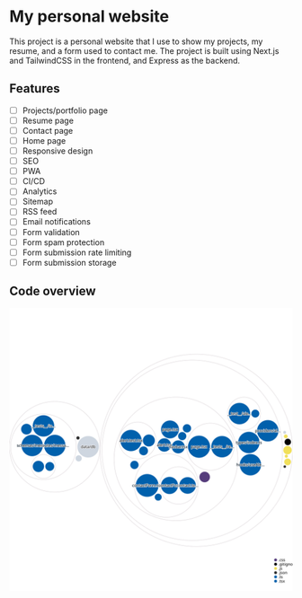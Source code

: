 # My personal website

This project is a personal website that I use to show my projects, my resume, and a form used to contact me. The project is built using Next.js and TailwindCSS in the frontend, and Express as the backend.

## Features

- [ ] Projects/portfolio page
- [ ] Resume page
- [ ] Contact page
- [ ] Home page
- [ ] Responsive design
- [ ] SEO
- [ ] PWA
- [ ] CI/CD
- [ ] Analytics
- [ ] Sitemap
- [ ] RSS feed
- [ ] Email notifications
- [ ] Form validation
- [ ] Form spam protection
- [ ] Form submission rate limiting
- [ ] Form submission storage

## Code overview

![Visualization of this repo](./.github/images/diagram.svg)
